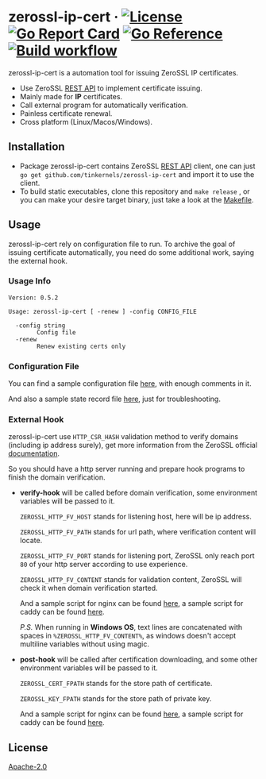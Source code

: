 # zerossl-ip-cert &middot; [![License](https://img.shields.io/hexpm/l/plug?logo=Github&style=flat)](https://github.com/tinkernels/zerossl-ip-cert/blob/master/LICENSE) [![Go Report Card](https://goreportcard.com/badge/github.com/tinkernels/zerossl-ip-cert)](https://goreportcard.com/report/github.com/tinkernels/zerossl-ip-cert) [![Go Reference](https://pkg.go.dev/badge/github.com/tinkernels/zerossl-ip-cert.svg)](https://pkg.go.dev/github.com/tinkernels/zerossl-ip-cert) [![Build workflow](https://github.com/tinkernels/zerossl-ip-cert/actions/workflows/build.yml/badge.svg)](https://github.com/tinkernels/zerossl-ip-cert/actions/workflows/build.yml)

zerossl-ip-cert is a automation tool for issuing ZeroSSL IP certificates.

* Use ZeroSSL [REST API](https://zerossl.com/documentation/api/)  to implement certificate issuing.
* Mainly made for **IP** certificates.
* Call external program for automatically verification.
* Painless certificate renewal.
* Cross platform (Linux/Macos/Windows).

## Installation

* Package zerossl-ip-cert contains ZeroSSL [REST API](https://zerossl.com/documentation/api/) client, one can
  just `go get github.com/tinkernels/zerossl-ip-cert` and import it to use the client.
* To build static executables, clone this repository and `make release` , or you can make your desire target binary, just take a look at the [Makefile](https://github.com/tinkernels/zerossl-ip-cert/blob/master/Makefile).

## Usage

zerossl-ip-cert rely on configuration file to run. To archive the goal of issuing certificate automatically, you need do some additional work, saying the external hook.

### Usage Info

```
Version: 0.5.2

Usage: zerossl-ip-cert [ -renew ] -config CONFIG_FILE

  -config string
        Config file
  -renew
        Renew existing certs only
```

### Configuration File

You can find a sample configuration file [here](https://github.com/tinkernels/zerossl-ip-cert/blob/master/exec/sample-config.yaml), with enough comments in it.

 And also a sample  state record file [here](https://github.com/tinkernels/zerossl-ip-cert/blob/master/exec/sample-current.yaml), just for troubleshooting.

### External Hook

zerossl-ip-cert use `HTTP_CSR_HASH` validation method to verify domains (including ip address surely), get more information from the ZeroSSL official [documentation](https://zerossl.com/documentation/api/verify-domains/).

So you should have a http server running and prepare hook programs to finish the domain verification.

* **verify-hook** will be called before domain verification, some environment variables will be passed to it.

  `ZEROSSL_HTTP_FV_HOST` stands for listening host, here will be ip address.

  `ZEROSSL_HTTP_FV_PATH` stands for url path, where verification content will locate.

  `ZEROSSL_HTTP_FV_PORT` stands for listening port, ZeroSSL only reach port `80` of your http server according to use experience.

  `ZEROSSL_HTTP_FV_CONTENT` stands for validation content, ZeroSSL will check it when domain verification started.

  And a sample script for nginx can be found [here](https://github.com/tinkernels/zerossl-ip-cert/blob/master/exec/sample-nginx-verify-hook.sh), a sample script for caddy can be found [here](https://github.com/tinkernels/zerossl-ip-cert/blob/master/exec/sample-caddy-verify-hook.cmd).

  *P.S.* When running in **Windows OS**, text lines are concatenated with spaces in `%ZEROSSL_HTTP_FV_CONTENT%`, as windows doesn't accept multiline variables without using magic.

* **post-hook** will be called after certification downloading, and some other environment variables will be passed to it.

  `ZEROSSL_CERT_FPATH` stands for the store path of certificate.

  `ZEROSSL_KEY_FPATH` stands for the store path of private key.

  And a sample script for nginx can be found [here](https://github.com/tinkernels/zerossl-ip-cert/blob/master/exec/sample-nginx-post-hook.sh), a sample script for caddy can be found [here](https://github.com/tinkernels/zerossl-ip-cert/blob/master/exec/sample-caddy-post-hook.cmd).

## License

[Apache-2.0](https://github.com/tinkernels/zerossl-ip-cert/blob/master/LICENSE)
